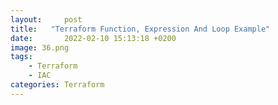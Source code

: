 ```yaml
---
layout:     post
title:   "Terraform Function, Expression And Loop Example"
date:       2022-02-10 15:13:18 +0200
image: 36.png
tags:
    - Terraform
    - IAC
categories: Terraform
---
```


